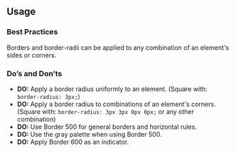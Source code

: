 ## Usage

### Best Practices
Borders and border-radii can be applied to any combination of an element's sides or corners.

### Do’s and Don’ts
- **DO:** Apply a border radius uniformly to an element. (Square with: `border-radius: 3px;`)
- **DO:** Apply a border radius to combinations of an element's corners. (Square with: `border-radius: 3px 3px 0px 0px;` or any other combination)
- **DO:** Use Border 500 for general borders and horizontal rules. 
- **DO:** Use the gray palette when using Border 500.
- **DO:** Apply Border 600 as an indicator.
